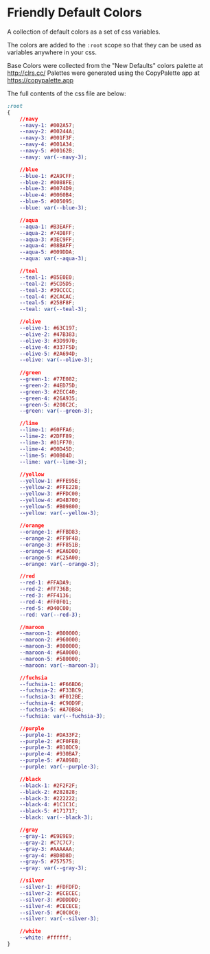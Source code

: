# Friendly Default Colors
A collection of default colors as a set of css variables.

The colors are added to the `:root` scope so that they can be used as variables anywhere in your css. 

Base Colors were collected from the "New Defaults" colors palette at http://clrs.cc/
Palettes were generated using the CopyPalette app at https://copypalette.app

The full contents of the css file are below:
```css
:root
{
	//navy
	--navy-1: #002A57;
	--navy-2: #00244A;
	--navy-3: #001F3F;
	--navy-4: #001A34;
	--navy-5: #00162B;
	--navy: var(--navy-3);

	//blue
	--blue-1: #2A9CFF;
	--blue-2: #0088FE;
	--blue-3: #0074D9;
	--blue-4: #0060B4;
	--blue-5: #005095;
	--blue: var(--blue-3);

	//aqua
	--aqua-1: #B3EAFF;
	--aqua-2: #74D8FF;
	--aqua-3: #3EC9FF;
	--aqua-4: #08BAFF;
	--aqua-5: #009DDA;
	--aqua: var(--aqua-3);

	//teal
	--teal-1: #85E0E0;
	--teal-2: #5CD5D5;
	--teal-3: #39CCCC;
	--teal-4: #2CACAC;
	--teal-5: #258F8F;
	--teal: var(--teal-3);

	//olive
	--olive-1: #63C197;
	--olive-2: #47B383;
	--olive-3: #3D9970;
	--olive-4: #337F5D;
	--olive-5: #2A694D;
	--olive: var(--olive-3);
	  
	//green
	--green-1: #77E082;
	--green-2: #4ED75D;
	--green-3: #2ECC40;
	--green-4: #26A935;
	--green-5: #208C2C;
	--green: var(--green-3);

	//lime
	--lime-1: #60FFA6;
	--lime-2: #2DFF89;
	--lime-3: #01FF70;
	--lime-4: #00D45D;
	--lime-5: #00B04D;
	--lime: var(--lime-3);
	  
	//yellow
	--yellow-1: #FFE95E;
	--yellow-2: #FFE22B;
	--yellow-3: #FFDC00;
	--yellow-4: #D4B700;
	--yellow-5: #B09800;
	--yellow: var(--yellow-3);
	  
	//orange
	--orange-1: #FFBD83;
	--orange-2: #FF9F4B;
	--orange-3: #FF851B;
	--orange-4: #EA6D00;
	--orange-5: #C25A00;
	--orange: var(--orange-3);

	//red
	--red-1: #FFADA9;
	--red-2: #FF736B;
	--red-3: #FF4136;
	--red-4: #FF0F01;
	--red-5: #D40C00;
	--red: var(--red-3);

	//maroon
	--maroon-1: #B00000;
	--maroon-2: #960000;
	--maroon-3: #800000;
	--maroon-4: #6A0000;
	--maroon-5: #580000;
	--maroon: var(--maroon-3);

	//fuchsia
	--fuchsia-1: #F66BD6;
	--fuchsia-2: #F33BC9;
	--fuchsia-3: #F012BE;
	--fuchsia-4: #C90D9F;
	--fuchsia-5: #A70B84;
	--fuchsia: var(--fuchsia-3);

	//purple
	--purple-1: #DA33F2;
	--purple-2: #CF0FEB;
	--purple-3: #B10DC9;
	--purple-4: #930BA7;
	--purple-5: #7A098B;
	--purple: var(--purple-3);

	//black
	--black-1: #2F2F2F;
	--black-2: #282828;
	--black-3: #222222;
	--black-4: #1C1C1C;
	--black-5: #171717;
	--black: var(--black-3);

	//gray
	--gray-1: #E9E9E9;
	--gray-2: #C7C7C7;
	--gray-3: #AAAAAA;
	--gray-4: #8D8D8D;
	--gray-5: #757575;
	--gray: var(--gray-3);

	//silver
	--silver-1: #FDFDFD;
	--silver-2: #ECECEC;
	--silver-3: #DDDDDD;
	--silver-4: #CECECE;
	--silver-5: #C0C0C0;
	--silver: var(--silver-3);

	//white
	--white: #ffffff;
}
```
